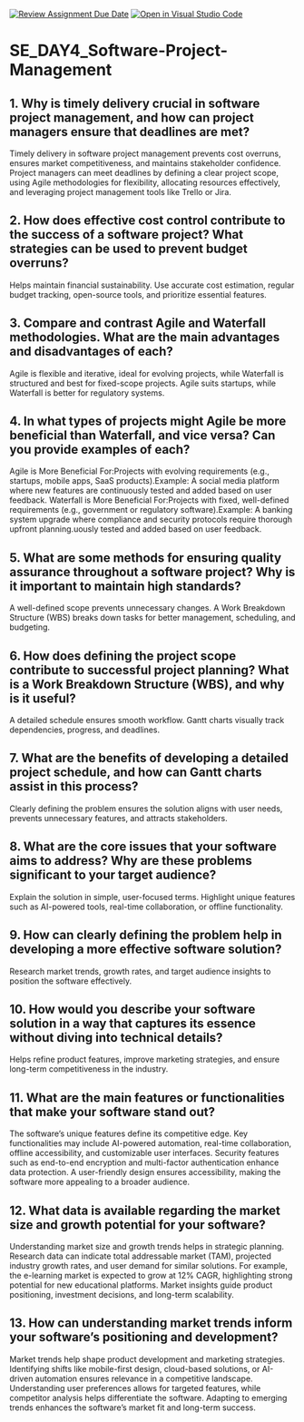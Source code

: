 [![Review Assignment Due Date](https://classroom.github.com/assets/deadline-readme-button-22041afd0340ce965d47ae6ef1cefeee28c7c493a6346c4f15d667ab976d596c.svg)](https://classroom.github.com/a/9pw6JKcu)
[![Open in Visual Studio Code](https://classroom.github.com/assets/open-in-vscode-2e0aaae1b6195c2367325f4f02e2d04e9abb55f0b24a779b69b11b9e10269abc.svg)](https://classroom.github.com/online_ide?assignment_repo_id=18822157&assignment_repo_type=AssignmentRepo)
# SE_DAY4_Software-Project-Management
## 1. Why is timely delivery crucial in software project management, and how can project managers ensure that deadlines are met?
Timely delivery in software project management prevents cost overruns, ensures market competitiveness, and maintains stakeholder confidence. Project managers can meet deadlines by defining a clear project scope, using Agile methodologies for flexibility, allocating resources effectively, and leveraging project management tools like Trello or Jira.


## 2. How does effective cost control contribute to the success of a software project? What strategies can be used to prevent budget overruns?
 Helps maintain financial sustainability. Use accurate cost estimation, regular budget tracking, open-source tools, and prioritize essential features.
## 3. Compare and contrast Agile and Waterfall methodologies. What are the main advantages and disadvantages of each?
Agile is flexible and iterative, ideal for evolving projects, while Waterfall is structured and best for fixed-scope projects. Agile suits startups, while Waterfall is better for regulatory systems.
## 4. In what types of projects might Agile be more beneficial than Waterfall, and vice versa? Can you provide examples of each?
  Agile is More Beneficial For:Projects with evolving requirements (e.g., startups, mobile apps, SaaS products).Example: A social media platform where new features are continuously tested and added based on user feedback.
Waterfall is More Beneficial For:Projects with fixed, well-defined requirements (e.g., government or regulatory software).Example: A banking system upgrade where compliance and security protocols require thorough upfront planning.uously tested and added based on user feedback.
  
## 5. What are some methods for ensuring quality assurance throughout a software project? Why is it important to maintain high standards?
A well-defined scope prevents unnecessary changes. A Work Breakdown Structure (WBS) breaks down tasks for better management, scheduling, and budgeting.
## 6. How does defining the project scope contribute to successful project planning? What is a Work Breakdown Structure (WBS), and why is it useful?
 A detailed schedule ensures smooth workflow. Gantt charts visually track dependencies, progress, and deadlines.
## 7. What are the benefits of developing a detailed project schedule, and how can Gantt charts assist in this process?
 Clearly defining the problem ensures the solution aligns with user needs, prevents unnecessary features, and attracts stakeholders.
## 8. What are the core issues that your software aims to address? Why are these problems significant to your target audience?
 Explain the solution in simple, user-focused terms. Highlight unique features such as AI-powered tools, real-time collaboration, or offline functionality.
## 9. How can clearly defining the problem help in developing a more effective software solution?
 Research market trends, growth rates, and target audience insights to position the software effectively.
## 10. How would you describe your software solution in a way that captures its essence without diving into technical details?
 Helps refine product features, improve marketing strategies, and ensure long-term competitiveness in the industry.
## 11. What are the main features or functionalities that make your software stand out?
The software’s unique features define its competitive edge. Key functionalities may include AI-powered automation, real-time collaboration, offline accessibility, and customizable user interfaces. Security features such as end-to-end encryption and multi-factor authentication enhance data protection. A user-friendly design ensures accessibility, making the software more appealing to a broader audience.
## 12. What data is available regarding the market size and growth potential for your software?
Understanding market size and growth trends helps in strategic planning. Research data can indicate total addressable market (TAM), projected industry growth rates, and user demand for similar solutions. For example, the e-learning market is expected to grow at 12% CAGR, highlighting strong potential for new educational platforms. Market insights guide product positioning, investment decisions, and long-term scalability.
## 13. How can understanding market trends inform your software’s positioning and development?
Market trends help shape product development and marketing strategies. Identifying shifts like mobile-first design, cloud-based solutions, or AI-driven automation ensures relevance in a competitive landscape. Understanding user preferences allows for targeted features, while competitor analysis helps differentiate the software. Adapting to emerging trends enhances the software’s market fit and long-term success.
